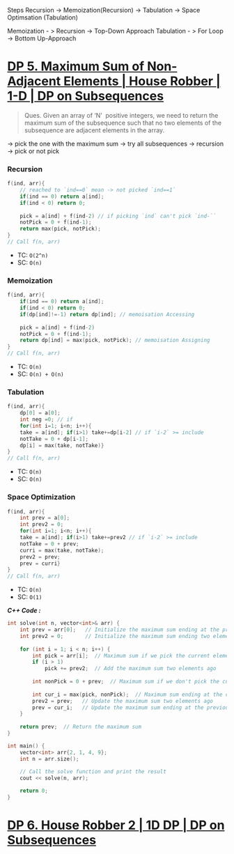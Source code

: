 Steps
Recursion -> Memoization(Recursion) -> Tabulation -> Space Optimsation (Tabulation)

Memoization - > Recursion -> Top-Down Approach 
Tabulation - > For Loop -> Bottom  Up-Approach

# [DP 5. Maximum Sum of Non-Adjacent Elements | House Robber | 1-D | DP on Subsequences](https://youtu.be/GrMBfJNk_NY?list=PLgUwDviBIf0qUlt5H_kiKYaNSqJ81PMMY)

>Ques.  Given an array of ‘N’  positive integers, we need to return the maximum sum of the subsequence such that no two elements of the subsequence are adjacent elements in the array.

 -> pick the one with the maximum sum -> try  all subsequences -> recursion -> pick or not pick

### Recursion
```cpp
f(ind, arr){
	// reached to `ind==0` mean -> not picked `ind==1`
	if(ind == 0) return a[ind];
	if(ind < 0) return 0;
	
	pick = a[ind] + f(ind-2) // if picking `ind` can't pick `ind-``
	notPick = 0 + f(ind-1);
	return max(pick, notPick);
}
// Call f(n, arr)
```
- TC: `O(2^n)`
-  SC: `O(n)`

### Memoization
```cpp
f(ind, arr){
	if(ind == 0) return a[ind];
	if(ind < 0) return 0;
	if(dp[ind]!=-1) return dp[ind]; // memoisation Accessing  
	
	pick = a[ind] + f(ind-2) 
	notPick = 0 + f(ind-1); 
	return dp[ind] = max(pick, notPick); // memoisation Assigning
}
// Call f(n, arr)
```
- TC: `O(n)`
- SC: `O(n) + O(n)`

### Tabulation
```cpp
f(ind, arr){
	dp[0] = a[0];
	int neg =0; // if 
	for(int i=1; i<n; i++){
	take = a[ind]; if(i>1) take+=dp[i-2] // if `i-2` >= include
	notTake = 0 + dp[i-1];
	dp[i] = max(take, notTake)}
}
// Call f(n, arr)
```
- TC: `O(n)`
- SC: `O(n)`
### Space Optimization

```cpp
f(ind, arr){
	int prev = a[0];
	int prev2 = 0;
	for(int i=1; i<n; i++){
	take = a[ind]; if(i>1) take+=prev2 // if `i-2` >= include
	notTake = 0 + prev;
	curri = max(take, notTake);
	prev2 = prev;
	prev = curri}
}
// Call f(n, arr)
```
- TC: `O(n)`
- SC: `O(1)`

***C++ Code :***
```cpp
int solve(int n, vector<int>& arr) {
    int prev = arr[0];   // Initialize the maximum sum ending at the previous element
    int prev2 = 0;       // Initialize the maximum sum ending two elements ago
    
    for (int i = 1; i < n; i++) {
        int pick = arr[i];  // Maximum sum if we pick the current element
        if (i > 1)
            pick += prev2;  // Add the maximum sum two elements ago
        
        int nonPick = 0 + prev;  // Maximum sum if we don't pick the current element
        
        int cur_i = max(pick, nonPick);  // Maximum sum ending at the current element
        prev2 = prev;   // Update the maximum sum two elements ago
        prev = cur_i;   // Update the maximum sum ending at the previous element
    }
    
    return prev;  // Return the maximum sum
}

int main() {
    vector<int> arr{2, 1, 4, 9};
    int n = arr.size();
    
    // Call the solve function and print the result
    cout << solve(n, arr);

    return 0;
}
```

# [ DP 6. House Robber 2 | 1D DP | DP on Subsequences](https://youtu.be/3WaxQMELSkw) 